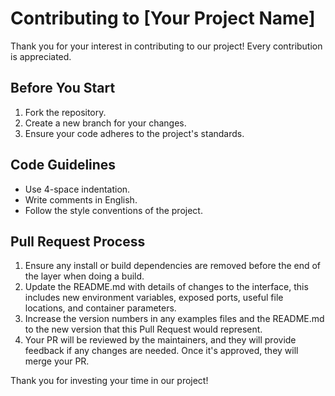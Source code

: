 # Contributing to [Your Project Name]

Thank you for your interest in contributing to our project! Every contribution is appreciated.

## Before You Start

1. Fork the repository.
2. Create a new branch for your changes.
3. Ensure your code adheres to the project's standards.

## Code Guidelines

- Use 4-space indentation.
- Write comments in English.
- Follow the style conventions of the project.

## Pull Request Process

1. Ensure any install or build dependencies are removed before the end of the layer when doing a build.
2. Update the README.md with details of changes to the interface, this includes new environment variables, exposed ports, useful file locations, and container parameters.
3. Increase the version numbers in any examples files and the README.md to the new version that this Pull Request would represent. 
4. Your PR will be reviewed by the maintainers, and they will provide feedback if any changes are needed. Once it's approved, they will merge your PR.

Thank you for investing your time in our project!

